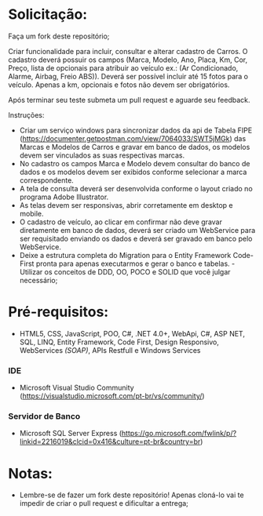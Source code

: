 # Solicitação:

Faça um fork deste repositório;

Criar funcionalidade para incluir, consultar e alterar cadastro de Carros.
O cadastro deverá possuir os campos (Marca, Modelo, Ano, Placa, Km, Cor, Preço, lista de opcionais para atribuir ao veículo ex.: (Ar Condicionado, Alarme, Airbag, Freio ABS)).
Deverá ser possível incluir até 15 fotos para o veículo.
Apenas a km, opcionais e fotos não devem ser obrigatórios.

Após terminar seu teste submeta um pull request e aguarde seu feedback.

Instruções:
- Criar um serviço windows para sincronizar dados da api de Tabela FIPE (https://documenter.getpostman.com/view/7064033/SWT5jMGk) das Marcas e Modelos de Carros e gravar em banco de dados, os modelos devem ser vinculados as suas respectivas marcas.
- No cadastro os campos Marca e Modelo devem consultar do banco de dados e os modelos devem ser exibidos conforme selecionar a marca correspondente.
- A tela de consulta deverá ser desenvolvida conforme o layout criado no programa Adobe Illustrator.
- As telas devem ser responsivas, abrir corretamente em desktop e mobile.
- O cadastro de veículo, ao clicar em confirmar não deve gravar diretamente em banco de dados, deverá ser criado um WebService para ser requisitado enviando os dados e deverá ser gravado em banco pelo WebService.
- Deixe a estrutura completa do Migration para o Entity Framework Code-First pronta para apenas executarmos e gerar o banco e tabelas.
-Utilizar os conceitos de DDD, OO, POCO e SOLID que você julgar necessário;

# Pré-requisitos:
- HTML5, CSS, JavaScript, POO, C#, .NET 4.0+, WebApi, C#, ASP NET, SQL, LINQ, Entity Framework, Code First, Design Responsivo, WebServices *(SOAP)*, APIs Restfull e Windows Services
### IDE
  - Microsoft Visual Studio Community (https://visualstudio.microsoft.com/pt-br/vs/community/) 
### Servidor de Banco
  - Microsoft SQL Server Express (https://go.microsoft.com/fwlink/p/?linkid=2216019&clcid=0x416&culture=pt-br&country=br)

# Notas:
* Lembre-se de fazer um fork deste repositório! Apenas cloná-lo vai te impedir de criar o pull request e dificultar a entrega;
